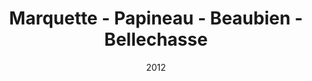 ---
date: '2012'
title: 'Marquette - Papineau - Beaubien - Bellechasse'
type: ruelle_verte
district: rosemont
position: { lng: -73.59527768524576, lat: 45.54221402994412 }
---